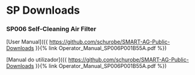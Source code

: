 # SP Downloads

### SP006 Self-Cleaning Air Filter
  
[User Manual]({{ https://github.com/schurobe/SMART-AG-Public-Downloads }}{% link Operator_Manual_SP006P001B55A.pdf %})    
      
[Manual do utilizador]({{ https://github.com/schurobe/SMART-AG-Public-Downloads }}{% link Operator_Manual_SP006P001B55A.pdf %})    
